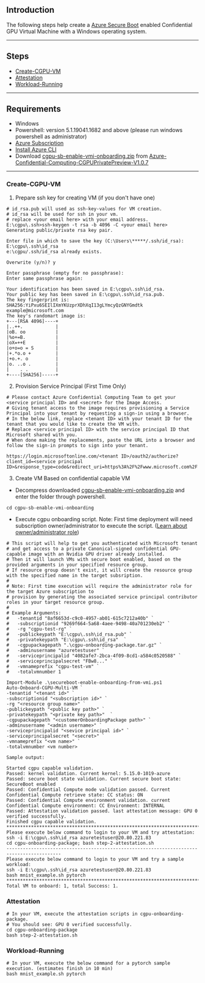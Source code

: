 ## Introduction

The following steps help create a [Azure Secure Boot](https://learn.microsoft.com/en-us/azure/virtual-machines/trusted-launch) enabled Confidential GPU Virtual Machine with a Windows operating system.


-----------------------------------------------

## Steps

- [Create-CGPU-VM](#Create-CGPU-VM)
- [Attestation](#Attestation)
- [Workload-Running](#Workload-Running)

-------------------------------------------

## Requirements

- Windows
- Powershell: version 5.1.19041.1682 and above (please run windows powershell as administrator)
- [Azure Subscription](https://docs.microsoft.com/en-us/azure/cost-management-billing/manage/create-subscription)
- [Install Azure CLI](https://docs.microsoft.com/en-us/cli/azure/install-azure-cli)
- Download [cgpu-sb-enable-vmi-onboarding.zip](https://github.com/Azure-Confidential-Computing/PrivatePreview/releases/download/V1.0.7/cgpu-sb-enable-vmi-onboarding.zip) from [Azure-Confidential-Computing-CGPUPrivatePreview-V1.0.7](https://github.com/Azure-Confidential-Computing/PrivatePreview/releases/tag/V1.0.7)

----------------------------------------------------

### Create-CGPU-VM

1. Prepare ssh key for creating VM (if you don't have one)

```
# id_rsa.pub will used as ssh-key-values for VM creation.
# id_rsa will be used for ssh in your vm.
# replace <your email here> with your email address.
E:\cgpu\.ssh>ssh-keygen -t rsa -b 4096 -C <your email here>
Generating public/private rsa key pair.

Enter file in which to save the key (C:\Users\*****/.ssh/id_rsa): E:\cgpu\.ssh\id_rsa
e:\cgpu/.ssh/id_rsa already exists.

Overwrite (y/n)? y

Enter passphrase (empty for no passphrase):
Enter same passphrase again:

Your identification has been saved in E:\cgpu\.ssh\id_rsa.
Your public key has been saved in E:\cgpu\.ssh\id_rsa.pub.
The key fingerprint is:
SHA256:YiPxu6SEIlIXmYKUzprXDhXqI13gLYmcyQzGNYGmdtk example@microsoft.com
The key's randomart image is:
+---[RSA 4096]----+
|..++.            |
|oB. oo           |
|%o+=B.           |
|oX=++E           |
|o+o=o = S        |
|+.*o.o +         |
|+o.+. o          |
|o. ..o .         |
|    . .          |
+----[SHA256]-----+

```
2. Provision Service Principal (First Time Only)


```
# Please contact Azure Confidential Computing Team to get your <service principal ID> and <secret> for the Image Access.
# Giving tenant access to the image requires provisioning a Service Principal into your tenant by requesting a sign-in using a browser. 
# In the below link, replace <tenant ID> with your tenant ID for the tenant that you would like to create the VM with. 
# Replace <service principal ID> with the service principal ID that Microsoft shared with you. 
# When done making the replacements, paste the URL into a browser and follow the sign-in prompts to sign into your tenant.

https://login.microsoftonline.com/<tenant ID>/oauth2/authorize?client_id=<service principal ID>&response_type=code&redirect_uri=https%3A%2F%2Fwww.microsoft.com%2F 
```

3. Create VM Based on confidential capable VM

- Decompress downloaded [cgpu-sb-enable-vmi-onboarding.zip](https://github.com/Azure-Confidential-Computing/PrivatePreview/releases/download/V1.0.7/cgpu-sb-enable-vmi-onboarding.zip) and enter the folder through powershell.
```
cd cgpu-sb-enable-vmi-onboarding
```

- Execute cgpu onboarding script.
Note: First time deployment will need subscription owner/administrator to execute the script. ([Learn about owner/administrator role](https://learn.microsoft.com/en-us/azure/role-based-access-control/role-assignments-portal-subscription-admin))
```
# This script will help to get you authenticated with Microsoft tenant 
# and get access to a private Canonical-signed confidential GPU-capable image with an Nvidia GPU driver already installed.
# Then it will launch VMs with secure boot enabled, based on the provided arguments in your specified resource group.
# If resource group doesn't exist, it will create the resource group with the specified name in the target subsription.
#
# Note: First time execution will require the administrator role for the target Azure subscription to
# provision by generating the associated service principal contributor roles in your target resource group. 
#
# Example Arguments: 
#	-tenantid "8af6653d-c9c0-4957-ab01-615c7212a40b" `
#	-subscriptionid "9269f664-5a68-4aee-9498-40a701230eb2" `
#	-rg "cgpu-test-rg" `
#	-publickeypath "E:\cgpu\.ssh\id_rsa.pub" `
#	-privatekeypath "E:\cgpu\.ssh\id_rsa"  `
#	-cgpupackagepath ".\cgpu-onboarding-package.tar.gz" `
#	-adminusername "azuretestuser" `
#	-serviceprincipalid "4082afe7-2bca-4f09-8cd1-a584c0520588" `
#	-serviceprincipalsecret "FBw8..." `
#	-vmnameprefix "cgpu-test-vm" `
#	-totalvmnumber 1

Import-Module .\secureboot-enable-onboarding-from-vmi.ps1
Auto-Onboard-CGPU-Multi-VM `
-tenantid "<tenant id>" `
-subscriptionid "<subscription id>" `
-rg "<resource group name>" `
-publickeypath "<public key path>" `
-privatekeypath "<private key path>"  `
-cgpupackagepath "<customerOnboardingPackage path>" `
-adminusername "<admin username>" `
-serviceprincipalid "<sevice principal id>" `
-serviceprincipalsecret "<secret>" `
-vmnameprefix "<vm name>" `
-totalvmnumber <vm number>

Sample output:

Started cgpu capable validation.
Passed: kernel validation. Current kernel: 5.15.0-1019-azure
Passed: secure boot state validation. Current secure boot state: SecureBoot enabled
Passed: Confidential Compute mode validation passed. Current Confidential Compute retrieve state: CC status: ON
Passed: Confidential Compute environment validation. current Confidential Compute environment: CC Environment: INTERNAL
Passed: Attestation validation passed. last attestation message: GPU 0 verified successfully.
Finished cgpu capable validation.
******************************************************************************************
Please execute below command to login to your VM and try attestation:
ssh -i E:\cgpu\.ssh\id_rsa azuretestuser@20.80.221.83
cd cgpu-onboarding-package; bash step-2-attestation.sh
------------------------------------------------------------------------------------------
Please execute below command to login to your VM and try a sample workload:
ssh -i E:\cgpu\.ssh\id_rsa azuretestuser@20.80.221.83
bash mnist_example.sh pytorch
******************************************************************************************
Total VM to onboard: 1, total Success: 1.

```

### Attestation

```
# In your VM, execute the attestation scripts in cgpu-onboarding-package.
# You should see: GPU 0 verified successfully.
cd cgpu-onboarding-package 
bash step-2-attestation.sh
```


### Workload-Running

```
# In your VM, execute the below command for a pytorch sample execution. (estimates finish in 10 min) 
bash mnist_example.sh pytorch

```



